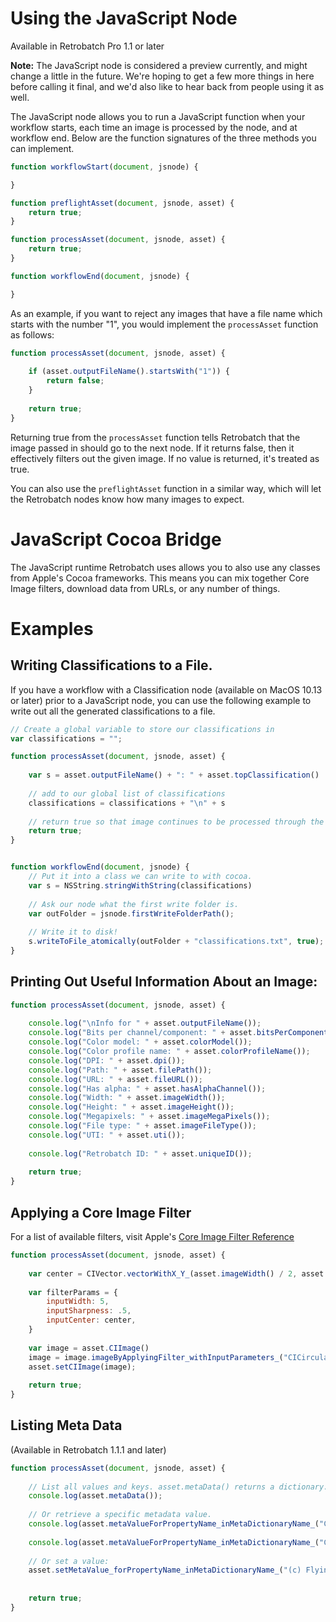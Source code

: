 # Using the JavaScript Node

Available in Retrobatch Pro 1.1 or later

**Note:** The JavaScript node is considered a preview currently, and might change a little in the future. We're hoping to get a few more things in here before calling it final, and we'd also like to hear back from people using it as well.

The JavaScript node allows you to run a JavaScript function when your workflow starts, each time an image is processed by the node, and at workflow end. Below are the function signatures of the three methods you can implement.

``` javascript
function workflowStart(document, jsnode) {

}

function preflightAsset(document, jsnode, asset) {
    return true;
}

function processAsset(document, jsnode, asset) {
    return true;
}

function workflowEnd(document, jsnode) {

}

```

As an example, if you want to reject any images that have a file name which starts with the number "1", you would implement the `processAsset` function as follows:
``` javascript
function processAsset(document, jsnode, asset) {
    
    if (asset.outputFileName().startsWith("1")) {
        return false;
    }
    
    return true;
}

```

Returning true from the `processAsset` function tells Retrobatch that the image passed in should go to the next node. If it returns false, then it effectively filters out the given image. If no value is returned, it's treated as true.

You can also use the `preflightAsset` function in a similar way, which will let the Retrobatch nodes know how many images to expect.

# JavaScript Cocoa Bridge

The JavaScript runtime Retrobatch uses allows you to also use any classes from Apple's Cocoa frameworks. This means you can mix together Core Image filters, download data from URLs, or any number of things.



# Examples

## Writing Classifications to a File.

If you have a workflow with a Classification node (available on MacOS 10.13 or later) prior to a JavaScript node, you can use the following example to write out all the generated classifications to a file.

```javascript
// Create a global variable to store our classifications in
var classifications = "";

function processAsset(document, jsnode, asset) {
    
    var s = asset.outputFileName() + ": " + asset.topClassification()
    
    // add to our global list of classifications
    classifications = classifications + "\n" + s
    
    // return true so that image continues to be processed through the workflow
    return true;
}


function workflowEnd(document, jsnode) {
    // Put it into a class we can write to with cocoa.
    var s = NSString.stringWithString(classifications)
    
    // Ask our node what the first write folder is.
    var outFolder = jsnode.firstWriteFolderPath();
    
    // Write it to disk!
    s.writeToFile_atomically(outFolder + "classifications.txt", true);
}
```




## Printing Out Useful Information About an Image:

```javascript
function processAsset(document, jsnode, asset) {
    
    console.log("\nInfo for " + asset.outputFileName());
    console.log("Bits per channel/component: " + asset.bitsPerComponent());
    console.log("Color model: " + asset.colorModel());
    console.log("Color profile name: " + asset.colorProfileName());
    console.log("DPI: " + asset.dpi());
    console.log("Path: " + asset.filePath());
    console.log("URL: " + asset.fileURL());
    console.log("Has alpha: " + asset.hasAlphaChannel());
    console.log("Width: " + asset.imageWidth());
    console.log("Height: " + asset.imageHeight());
    console.log("Megapixels: " + asset.imageMegaPixels());
    console.log("File type: " + asset.imageFileType());
    console.log("UTI: " + asset.uti());
    
    console.log("Retrobatch ID: " + asset.uniqueID());
    
    return true;
}
```

## Applying a Core Image Filter

For a list of available filters, visit Apple's [Core Image Filter Reference](https://developer.apple.com/library/archive/documentation/GraphicsImaging/Reference/CoreImageFilterReference/index.html)

```javascript
function processAsset(document, jsnode, asset) {
    
    var center = CIVector.vectorWithX_Y_(asset.imageWidth() / 2, asset.imageHeight() / 2);
    
    var filterParams = {
        inputWidth: 5,
        inputSharpness: .5,
        inputCenter: center,
    }
    
    var image = asset.CIImage()
    image = image.imageByApplyingFilter_withInputParameters_("CICircularScreen", filterParams);
    asset.setCIImage(image);
    
    return true;
}
```

## Listing Meta Data
(Available in Retrobatch 1.1.1 and later)

```javascript
function processAsset(document, jsnode, asset) {
    
    // List all values and keys. asset.metaData() returns a dictionary.
    console.log(asset.metaData());
    
    // Or retrieve a specific metadata value.
    console.log(asset.metaValueForPropertyName_inMetaDictionaryName_("CopyrightNotice", "{IPTC}"));
    
    console.log(asset.metaValueForPropertyName_inMetaDictionaryName_("ColorModel", null));
    
    // Or set a value:
    asset.setMetaValue_forPropertyName_inMetaDictionaryName_("(c) Flying Meat Inc", "CopyrightNotice", "{IPTC}");
    
    
    return true;
}
```





